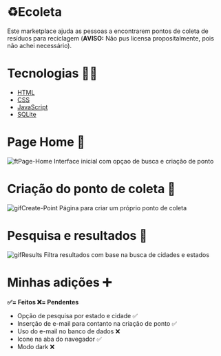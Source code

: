 # ♻Ecoleta
Este marketplace ajuda as pessoas a encontrarem pontos de coleta de resíduos para reciclagem (<strong>AVISO:</strong> Não pus licensa propositalmente, pois não achei necessário).<br>
# Tecnologias 👨‍💻
* [HTML](https://developer.mozilla.org/pt-BR/docs/Web/HTM)
* [CSS](https://developer.mozilla.org/pt-BR/docs/Web/CSS)
* [JavaScript](https://developer.mozilla.org/pt-BR/docs/Web/JavaScript)
* [SQLite](https://www.sqlite.org/index.html)
# Page Home 🏡
![ftPage-Home](https://user-images.githubusercontent.com/65914461/83944906-61e17d00-a7dd-11ea-9dfd-0d793b97a8f8.png)
Interface inicial com opçao de busca e criação de ponto
# Criação do ponto de coleta 🚮
![gifCreate-Point](https://user-images.githubusercontent.com/65914461/83946620-62334580-a7e8-11ea-9027-b14fb9502f5c.gif)
Página para criar um próprio ponto de coleta
# Pesquisa e resultados 🔎
![gifResults](https://user-images.githubusercontent.com/65914461/83946674-b3dbd000-a7e8-11ea-8f1f-3d84b1861ff3.gif)
Filtra resultados com base na busca de cidades e estados

# Minhas adições ➕
<strong>✅= Feitos ❌= Pendentes </strong>
* Opção de pesquisa por estado e cidade ✅
* Inserção de e-mail para contanto na criação de ponto ✅
* Uso do e-mail no banco de dados ❌
* Icone na aba do navegador ✅
* Modo dark ❌
